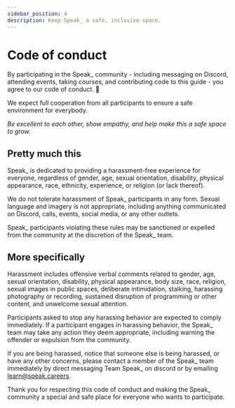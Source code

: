 ```yaml
---
sidebar_position: 4
description: Keep Speak_ a safe, inclusive space.
---
```


# Code of conduct

By participating in the Speak\_ community - including messaging on Discord, attending events, taking courses, and contributing code to this guide - you agree to our code of conduct. 🫡

We expect full cooperation from all participants to ensure a safe environment for everybody.

_Be excellent to each other, show empathy, and help make this a safe space to grow._

## Pretty much this

Speak\_ is dedicated to providing a harassment-free experience for everyone, regardless of gender, age, sexual orientation, disability, physical appearance, race, ethnicity, experience, or religion (or lack thereof).

We do not tolerate harassment of Speak\_ participants in any form. Sexual language and imagery is not appropriate, including anything communicated on Discord, calls, events, social media, or any other outlets.

Speak\_ participants violating these rules may be sanctioned or expelled from the community at the discretion of the Speak\_ team.

## More specifically

Harassment includes offensive verbal comments related to gender, age, sexual orientation, disability, physical appearance, body size, race, religion, sexual images in public spaces, deliberate intimidation, stalking, harassing photography or recording, sustained disruption of programming or other content, and unwelcome sexual attention.

Participants asked to stop any harassing behavior are expected to comply immediately. If a participant engages in harassing behavior, the Speak\_ team may take any action they deem appropriate, including warning the offender or expulsion from the community.

If you are being harassed, notice that someone else is being harassed, or have any other concerns, please contact a member of the Speak\_ team immediately by direct messaging Team Speak\_ on discord or by emailing learn@speak.careers.

Thank you for respecting this code of conduct and making the Speak\_ community a special and safe place for everyone who wants to participate.
